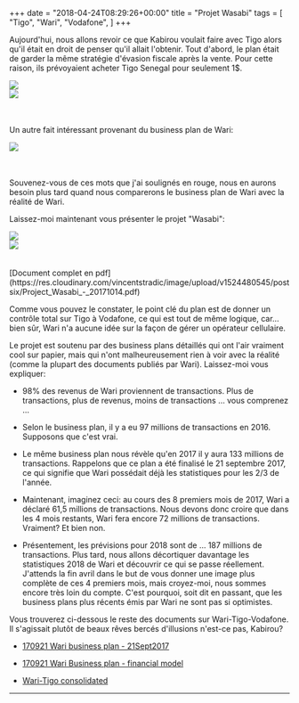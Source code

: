 +++
date = "2018-04-24T08:29:26+00:00"
title = "Projet Wasabi"
tags = [
    "Tigo",
    "Wari",
    "Vodafone",
]
+++

Aujourd'hui, nous allons revoir ce que Kabirou voulait faire avec Tigo alors qu'il était en droit de penser qu'il allait l'obtenir. Tout d'abord, le plan était de garder la même stratégie d'évasion fiscale après la vente. Pour cette raison, ils prévoyaient acheter Tigo Senegal pour seulement 1$.

<!--more-->


<div class="container" style="width:auto">
  <a target="blank" href="https://res.cloudinary.com/vincentstradic/image/upload/v1524480544/postsix/pic_six_1.jpg">
    <img src="https://res.cloudinary.com/vincentstradic/image/upload/v1524480544/postsix/pic_six_1.jpg" style="max-width:100%">
  </a>
</div>

<div class="container" style="width:auto">
  <a target="blank" href="https://res.cloudinary.com/vincentstradic/image/upload/v1524480544/postsix/pic_six_2.jpg">
    <img src="https://res.cloudinary.com/vincentstradic/image/upload/v1524480544/postsix/pic_six_2.jpg" style="max-width:100%">
  </a>
</div>
<br></br>


Un autre fait intéressant provenant du business plan de Wari:

<div class="container" style="width:auto">
  <a target="blank" href="https://res.cloudinary.com/vincentstradic/image/upload/v1524480545/postsix/pic_six_3.jpg">
    <img src="https://res.cloudinary.com/vincentstradic/image/upload/v1524480545/postsix/pic_six_3.jpg" style="max-width:100%">
  </a>
</div>
<br></br>

Souvenez-vous de ces mots que j'ai soulignés en rouge, nous en aurons besoin plus tard quand nous comparerons le business plan de Wari avec la réalité de Wari.
<br></p>
Laissez-moi maintenant vous présenter le projet "Wasabi":
<div class="container" style="width:auto">
  <a target="blank" href="https://res.cloudinary.com/vincentstradic/image/upload/v1524480545/postsix/pic_six_4.jpg">
    <img src="https://res.cloudinary.com/vincentstradic/image/upload/v1524480545/postsix/pic_six_4.jpg" style="max-width:100%">
  </a>
</div>

<div class="container" style="width:auto">
  <a target="blank" href="https://res.cloudinary.com/vincentstradic/image/upload/v1524480544/postsix/pic_six_5.jpg">
    <img src="https://res.cloudinary.com/vincentstradic/image/upload/v1524480544/postsix/pic_six_5.jpg" style="max-width:100%">
  </a>
</div>
<br></br>
[Document complet en pdf](https://res.cloudinary.com/vincentstradic/image/upload/v1524480545/postsix/Project_Wasabi_-_20171014.pdf)

Comme vous pouvez le constater, le point clé du plan est de donner un contrôle total sur Tigo à Vodafone, ce qui est tout de même logique, car…  bien sûr, Wari n'a aucune idée sur la façon de gérer un opérateur cellulaire.

Le projet est soutenu par des business plans détaillés qui ont l'air vraiment cool sur papier, mais qui n'ont malheureusement rien à voir avec la réalité (comme la plupart des documents publiés par Wari). Laissez-moi vous expliquer:

-	98% des revenus de Wari proviennent de transactions. Plus de transactions, plus de revenus, moins de transactions … vous comprenez ...

- Selon le business plan, il y a eu 97 millions de transactions en 2016. Supposons que c'est vrai.

-	Le même business plan nous révèle qu'en 2017 il y aura 133 millions de transactions. Rappelons que ce plan a été finalisé le 21 septembre 2017, ce qui signifie que Wari possédait déjà les statistiques pour les 2/3 de l'année.

-	Maintenant, imaginez ceci: au cours des 8 premiers mois de 2017, Wari a déclaré 61,5 millions de transactions. Nous devons donc croire que dans les 4 mois restants, Wari fera encore 72 millions de transactions. Vraiment? Et bien non.

-	Présentement, les prévisions pour 2018 sont de ... 187 millions de transactions. Plus tard, nous allons décortiquer davantage les statistiques 2018 de Wari et découvrir ce qui se passe réellement. J'attends la fin avril dans le but de vous donner une image plus complète de ces 4 premiers mois, mais croyez-moi, nous sommes encore très loin du compte. C'est pourquoi, soit dit en passant, que les business plans plus récents émis par Wari ne sont pas si optimistes.


Vous trouverez ci-dessous le reste des documents sur Wari-Tigo-Vodafone. Il s'agissait plutôt de beaux rêves bercés d'illusions n'est-ce pas, Kabirou?

- [170921 Wari business plan - 21Sept2017](https://res.cloudinary.com/vincentstradic/image/upload/v1524480545/postsix/170921_Wari_business_plan_-_21Sept2017.pdf)

- [170921 Wari Business plan - financial model](https://res.cloudinary.com/vincentstradic/raw/upload/v1524480545/postsix/170921_Wari_Business_plan_-_financial_model.xlsx)

- [Wari-Tigo consolidated](https://res.cloudinary.com/vincentstradic/raw/upload/v1524480545/postsix/Wari-Tigo_consolidated.xlsx)

<hr>
